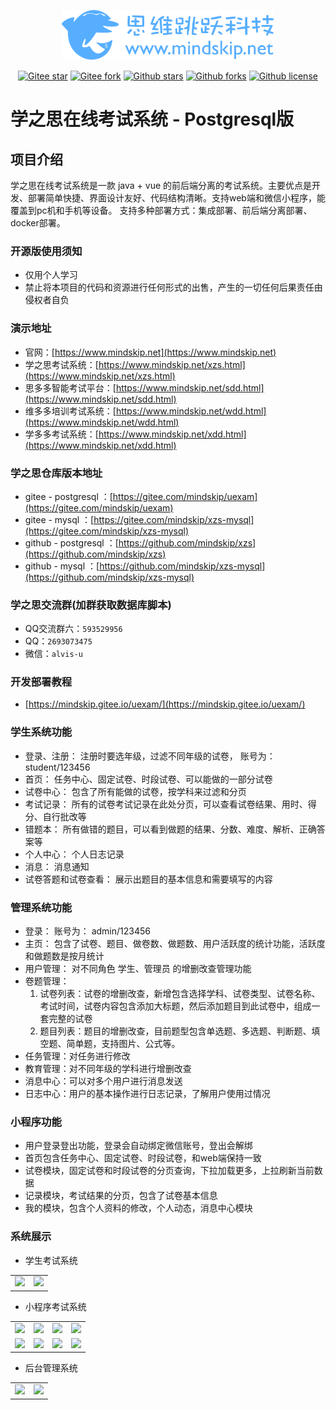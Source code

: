 <p></p>
<p></p>

<p align="center">
<a href="https://www.mindskip.net" target="_blank">
 <img src="doc/image/logo/1.png" height="80"/>
<a/>
</p>

<div align="center">

[![Gitee star](https://gitee.com/mindskip/uexam/badge/star.svg?theme=gvp)](https://gitee.com/mindskip/uexam) 
[![Gitee fork](https://gitee.com/mindskip/uexam/badge/fork.svg?theme=gvp)](https://gitee.com/mindskip/uexam)
[![Github stars](https://img.shields.io/github/stars/mindskip/xzs?logo=github)](https://github.com/mindskip/xzs) 
[![Github forks](https://img.shields.io/github/forks/mindskip/xzs?logo=github)](https://github.com/mindskip/xzs) 
[![Github license](https://img.shields.io/badge/license-AGPL-yellow)](https://gitee.com/mindskip/uexam/blob/master/LICENSE) 

</div>

# 学之思在线考试系统 - Postgresql版

## 项目介绍

学之思在线考试系统是一款 java + vue 的前后端分离的考试系统。主要优点是开发、部署简单快捷、界面设计友好、代码结构清晰。支持web端和微信小程序，能覆盖到pc机和手机等设备。
支持多种部署方式：集成部署、前后端分离部署、docker部署。

### 开源版使用须知

* 仅用个人学习
* 禁止将本项目的代码和资源进行任何形式的出售，产生的一切任何后果责任由侵权者自负

### 演示地址

* 官网：[https://www.mindskip.net](https://www.mindskip.net)
* 学之思考试系统：[https://www.mindskip.net/xzs.html](https://www.mindskip.net/xzs.html)
* 思多多智能考试平台：[https://www.mindskip.net/sdd.html](https://www.mindskip.net/sdd.html)
* 维多多培训考试系统：[https://www.mindskip.net/wdd.html](https://www.mindskip.net/wdd.html)
* 学多多考试系统：[https://www.mindskip.net/xdd.html](https://www.mindskip.net/xdd.html)

### 学之思仓库版本地址

* gitee - postgresql ：[https://gitee.com/mindskip/uexam](https://gitee.com/mindskip/uexam)
* gitee - mysql ：[https://gitee.com/mindskip/xzs-mysql](https://gitee.com/mindskip/xzs-mysql)
* github - postgresql ：[https://github.com/mindskip/xzs](https://github.com/mindskip/xzs)
* github - mysql ：[https://github.com/mindskip/xzs-mysql](https://github.com/mindskip/xzs-mysql)

### 学之思交流群(加群获取数据库脚本)

* QQ交流群六：`593529956`
* QQ：`2693073475`
* 微信：`alvis-u`

### 开发部署教程

* [https://mindskip.gitee.io/uexam/](https://mindskip.gitee.io/uexam/)

### 学生系统功能

* 登录、注册： 注册时要选年级，过滤不同年级的试卷， 账号为：student/123456
* 首页： 任务中心、固定试卷、时段试卷、可以能做的一部分试卷
* 试卷中心： 包含了所有能做的试卷，按学科来过滤和分页
* 考试记录： 所有的试卷考试记录在此处分页，可以查看试卷结果、用时、得分、自行批改等
* 错题本： 所有做错的题目，可以看到做题的结果、分数、难度、解析、正确答案等
* 个人中心： 个人日志记录
* 消息： 消息通知
* 试卷答题和试卷查看： 展示出题目的基本信息和需要填写的内容

### 管理系统功能

* 登录： 账号为： admin/123456
* 主页： 包含了试卷、题目、做卷数、做题数、用户活跃度的统计功能，活跃度和做题数是按月统计
* 用户管理： 对不同角色 学生、管理员 的增删改查管理功能
* 卷题管理：
    1. 试卷列表：试卷的增删改查，新增包含选择学科、试卷类型、试卷名称、考试时间，试卷内容包含添加大标题，然后添加题目到此试卷中，组成一套完整的试卷
    2. 题目列表：题目的增删改查，目前题型包含单选题、多选题、判断题、填空题、简单题，支持图片、公式等。
* 任务管理：对任务进行修改
* 教育管理：对不同年级的学科进行增删改查
* 消息中心：可以对多个用户进行消息发送
* 日志中心：用户的基本操作进行日志记录，了解用户使用过情况

### 小程序功能

* 用户登录登出功能，登录会自动绑定微信账号，登出会解绑
* 首页包含任务中心、固定试卷、时段试卷，和web端保持一致
* 试卷模块，固定试卷和时段试卷的分页查询，下拉加载更多，上拉刷新当前数据
* 记录模块，考试结果的分页，包含了试卷基本信息
* 我的模块，包含个人资料的修改，个人动态，消息中心模块

### 系统展示

* 学生考试系统
<table>
    <tr>
        <td><img src="doc/image/student/2.png"/></td>
        <td><img src="doc/image/student/12.png"/></td>
    </tr>
</table>

*  小程序考试系统
<table>
    <tr>
        <td><img src="doc/image/wx/student/1.png"/></td>
        <td><img src="doc/image/wx/student/2.png"/></td>
        <td><img src="doc/image/wx/student/3.png"/></td>
        <td><img src="doc/image/wx/student/4.png"/></td>
    </tr>
    <tr>
        <td><img src="doc/image/wx/student/5.png"/></td>
        <td><img src="doc/image/wx/student/8.png"/></td>
        <td><img src="doc/image/wx/student/6.png"/></td>
        <td><img src="doc/image/wx/student/7.png"/></td>
    </tr>
</table>

* 后台管理系统

<table>
    <tr>
        <td><img src="doc/image/admin/12.png"/></td>
        <td><img src="doc/image/admin/13.png"/></td>
    </tr>
</table>